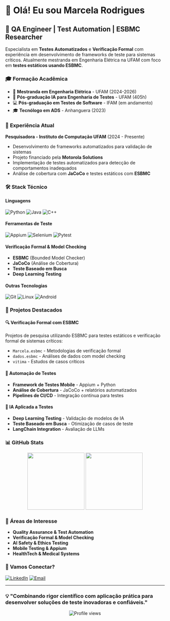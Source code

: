 # 👋 Olá! Eu sou Marcela Rodrigues

## 🚀 QA Engineer | Test Automation | ESBMC Researcher

Especialista em **Testes Automatizados** e **Verificação Formal** com experiência em desenvolvimento de frameworks de teste para sistemas críticos. Atualmente mestranda em Engenharia Elétrica na UFAM com foco em **testes estáticos usando ESBMC**.

### 🎓 **Formação Acadêmica**
- 🔬 **Mestranda em Engenharia Elétrica** - UFAM (2024-2026)
- 🎯 **Pós-graduação IA para Engenharia de Testes** - UFAM (405h)
- 💻 **Pós-graduação em Testes de Software** - IFAM (em andamento)
- 🎓 **Tecnólogo em ADS** - Anhanguera (2023)

### 💼 **Experiência Atual**
**Pesquisadora - Instituto de Computação UFAM** (2024 - Presente)
- Desenvolvimento de frameworks automatizados para validação de sistemas
- Projeto financiado pela **Motorola Solutions**
- Implementação de testes automatizados para detecção de comportamentos inadequados
- Análise de cobertura com **JaCoCo** e testes estáticos com **ESBMC**

### 🛠️ **Stack Técnico**

#### **Linguagens**
![Python](https://img.shields.io/badge/Python-3776AB?style=for-the-badge&logo=python&logoColor=white)
![Java](https://img.shields.io/badge/Java-ED8B00?style=for-the-badge&logo=java&logoColor=white)
![C++](https://img.shields.io/badge/C%2B%2B-00599C?style=for-the-badge&logo=c%2B%2B&logoColor=white)

#### **Ferramentas de Teste**
![Appium](https://img.shields.io/badge/Appium-EE376D?style=for-the-badge&logo=appium&logoColor=white)
![Selenium](https://img.shields.io/badge/Selenium-43B02A?style=for-the-badge&logo=selenium&logoColor=white)
![Pytest](https://img.shields.io/badge/Pytest-009688?style=for-the-badge&logo=pytest&logoColor=white)

#### **Verificação Formal & Model Checking**
- **ESBMC** (Bounded Model Checker)
- **JaCoCo** (Análise de Cobertura)
- **Teste Baseado em Busca**
- **Deep Learning Testing**

#### **Outras Tecnologias**
![Git](https://img.shields.io/badge/Git-F05032?style=for-the-badge&logo=git&logoColor=white)
![Linux](https://img.shields.io/badge/Linux-FCC624?style=for-the-badge&logo=linux&logoColor=black)
![Android](https://img.shields.io/badge/Android-3DDC84?style=for-the-badge&logo=android&logoColor=white)

### 📂 **Projetos Destacados**

#### 🔍 **Verificação Formal com ESBMC**
Projetos de pesquisa utilizando ESBMC para testes estáticos e verificação formal de sistemas críticos:
- `Marcela.esbmc` - Metodologias de verificação formal
- `dados.esbmc` - Análises de dados com model checking
- `vitima` - Estudos de casos críticos

#### 🤖 **Automação de Testes**
- **Framework de Testes Mobile** - Appium + Python
- **Análise de Cobertura** - JaCoCo + relatórios automatizados
- **Pipelines de CI/CD** - Integração contínua para testes

#### 🧠 **IA Aplicada a Testes**
- **Deep Learning Testing** - Validação de modelos de IA
- **Teste Baseado em Busca** - Otimização de casos de teste
- **LangChain Integration** - Avaliação de LLMs

### 📊 **GitHub Stats**

<div align="center">
  <img height="180em" src="https://github-readme-stats.vercel.app/api?username=marcela2881&show_icons=true&theme=dracula&include_all_commits=true&count_private=true"/>
  <img height="180em" src="https://github-readme-stats.vercel.app/api/top-langs/?username=marcela2881&layout=compact&langs_count=7&theme=dracula"/>
</div>

### 🎯 **Áreas de Interesse**
- **Quality Assurance & Test Automation**
- **Verificação Formal & Model Checking**
- **AI Safety & Ethics Testing**
- **Mobile Testing & Appium**
- **HealthTech & Medical Systems**

### 🤝 **Vamos Conectar?**

[![LinkedIn](https://img.shields.io/badge/LinkedIn-0077B5?style=for-the-badge&logo=linkedin&logoColor=white)](https://linkedin.com/in/marcela-alvess)
[![Email](https://img.shields.io/badge/Email-D14836?style=for-the-badge&logo=gmail&logoColor=white)](mailto:marcelarodrigues.ai@gmail.com)

---

### 💡 **"Combinando rigor científico com aplicação prática para desenvolver soluções de teste inovadoras e confiáveis."**

<div align="center">
  <img src="https://komarev.com/ghpvc/?username=marcela2881&color=blueviolet&style=flat-square&label=Profile+Views" alt="Profile views" />
</div>
